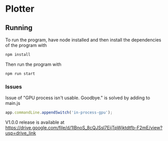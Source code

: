 # Plotter 

## Running

To run the program, have node installed and then install the dependencies of the program with 

```bash
npm install 
```

Then run the program with 

```bash
npm run start 
```



### Issues

Issue of "GPU process isn't usable. Goodbye." is solved by adding to main.js

```javascript
app.commandLine.appendSwitch('in-process-gpu');
```


V1.0.0 release is available at https://drive.google.com/file/d/1lBnoS_8cQJSsl7EijTpWjktdtfb-F2mE/view?usp=drive_link

